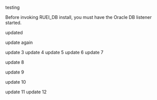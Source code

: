 testing

Before invoking RUEI_DB install, you must have the Oracle DB listener started.

updated

update again

update 3
update 4
update 5
update 6
update 7


update 8

update 9

update 10

update 11
update 12
